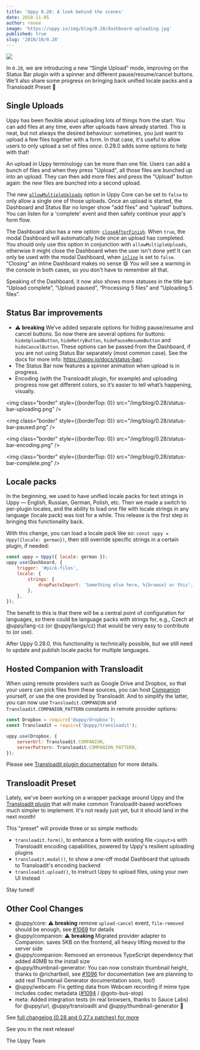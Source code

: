 ```yaml
---
title: 'Uppy 0.28: A look behind the scenes'
date: 2018-11-05
author: renee
image: 'https://uppy.io/img/blog/0.28/dashboard-uploading.jpg'
published: true
slug: '2018/10/0.28'
---
```


<img class="border" src="/img/blog/0.28/dashboard-uploading.jpg" />

In `0.28`, we are introducing a new “Single Upload” mode, improving on the
Status Bar plugin with a spinner and different pause/resume/cancel buttons.
We'll also share some progress on bringing back unified locale packs and a
Transloadit Preset 🍁

<!--truncate-->

## Single Uploads

Uppy has been flexible about uploading lots of things from the start. You can
add files at any time, even after uploads have already started. This is neat,
but not always the desired behaviour: sometimes, you just want to upload a few
files together with a form. In that case, it's useful to allow users to only
upload a set of files _once_. 0.28.0 adds some options to help with that!

An upload in Uppy terminology can be more than one file. Users can add a bunch
of files and when they press "Upload", all those files are bunched up into an
upload. They can then add more files and press the "Upload" button again: the
_new_ files are bunched into a second upload.

The new
[`allowMultipleUploads`](https://uppy.io/docs/uppy/#allowMultipleUploads-true)
option in Uppy Core can be set to `false` to only allow a single one of those
uploads. Once an upload is started, the Dashboard and Status Bar no longer show
"add files" and "upload" buttons. You can listen for a 'complete' event and then
safely continue your app's form flow.

The Dashboard also has a new option:
[`closeAfterFinish`](https://uppy.io/docs/dashboard/#closeAfterFinish-false).
When `true`, the modal Dashboard will automatically hide once an upload has
completed. You should only use this option in conjunction with
`allowMultipleUploads`, otherwise it might close the Dashboard when the user
isn't done yet! It can only be used with the modal Dashboard, when
[`inline`](https://uppy.io/docs/dashboard/#inline-false) is set to `false`.
"Closing" an inline Dashboard makes no sense :smile: You will see a warning in
the console in both cases, so you don't have to remember all that.

Speaking of the Dashboard, it now also shows more statuses in the title bar:
“Upload complete”, “Upload paused”, “Processing 5 files” and “Uploading 5
files”.

## Status Bar improvements

- ⚠️ **breaking** We’ve added separate options for hiding pause/resume and
  cancel buttons. So now there are several options for buttons:
  `hideUploadButton`, `hideRetryButton`, `hidePauseResumeButton` and
  `hideCancelButton`. These options can be passed from the Dashboard, if you are
  not using Status Bar separately (most common case). See the docs for more
  info: <https://uppy.io/docs/status-bar/>.
- The Status Bar now features a spinner animation when upload is in progress.
- Encoding (with the Transloadit plugin, for example) and uploading progress now
  get different colors, so it’s easier to tell what’s happening, visually.

<img class="border" style={{borderTop: 0}}
src="/img/blog/0.28/status-bar-uploading.png" />

<img class="border" style={{borderTop: 0}}
src="/img/blog/0.28/status-bar-paused.png" />

<img class="border" style={{borderTop: 0}}
src="/img/blog/0.28/status-bar-encoding.png" />

<img class="border" style={{borderTop: 0}}
src="/img/blog/0.28/status-bar-complete.png" />

## Locale packs

In the beginning, we used to have unified locale packs for text strings in Uppy
— English, Russian, German, Polish, etc. Then we made a switch to per-plugin
locales, and the ability to load one file with locale strings in any language
(locale pack) was lost for a while. This release is the first step in bringing
this functionality back.

With this change, you can load a locale pack like so:
`const uppy = Uppy({locale: german})`, then still override specific strings in a
certain plugin, if needed:

```js
const uppy = Uppy({ locale: german });
uppy.use(Dashboard, {
	trigger: '#pick-files',
	locale: {
		strings: {
			dropPasteImport: 'Something else here, %{browse} or this',
		},
	},
});
```

The benefit to this is that there will be a central point of configuration for
languages, so there could be language packs with strings for, e.g., Czech at
@uppy/lang-cz (or @uppy/langs/cz) that would be very easy to contribute to (or
use).

After Uppy 0.28.0, this functionality is technically possible, but we still need
to update and publish locale packs for multiple languages.

## Hosted Companion with Transloadit

When using remote providers such as Google Drive and Dropbox, so that your users
can pick files from these sources, you can host
[Companion](https://uppy.io/docs/companion/) yourself, or use the one provided
by Transloadit. And to simplify the latter, you can now use
`Transloadit.COMPANION` and `Transloadit.COMPANION_PATTERN` constants in remote
provider options:

```js
const Dropbox = require('@uppy/dropbox');
const Transloadit = require('@uppy/transloadit');

uppy.use(Dropbox, {
	serverUrl: Transloadit.COMPANION,
	serverPattern: Transloadit.COMPANION_PATTERN,
});
```

Please see [Transloadit plugin documentation](https://uppy.io/docs/transloadit/)
for more details.

## Transloadit Preset

Lately, we've been working on a wrapper package around Uppy and the
[Transloadit plugin](https://uppy.io/docs/transloadit/) that will make common
Transloadit-based workflows much simpler to implement. It's not ready just yet,
but it should land in the next month!

This "preset" will provide three or so simple methods:

- `transloadit.form()`, to enhance a form with existing file `<input>`s with
  Transloadit encoding capabilities, powered by Uppy's resilient uploading
  plugins
- `transloadit.modal()`, to show a one-off modal Dashboard that uploads to
  Transloadit's encoding backend
- `transloadit.upload()`, to instruct Uppy to upload files, using your own UI
  instead

Stay tuned!

## Other Cool Changes

- @uppy/core: ⚠️ **breaking** remove `upload-cancel` event, `file-removed`
  should be enough, see [#1069](https://github.com/transloadit/uppy/pull/1069)
  for details
- @uppy/companion: ⚠️ **breaking** Migrated provider adapter to Companion: saves
  5KB on the frontend, all heavy lifting moved to the server side
- @uppy/companion: Removed an erroneous TypeScript dependency that added 40MB to
  the install size
- @uppy/thumbnail-generator: You can now constrain thumbnail height, thanks to
  @richartkeil, see [#1096](https://github.com/transloadit/uppy/pull/1096) for
  documentation (we are planning to add real Thumbnail Generator documentation
  soon, too!)
- @uppy/webcam: Fix getting data from Webcam recording if mime type includes
  codec metadata ([#1094](https://github.com/transloadit/uppy/pull/1094) /
  @goto-bus-stop)
- meta: Added integration tests (in real browsers, thanks to Sauce Labs) for
  @uppy/url, @uppy/transloadit and @uppy/thumbnail-generator 🚀

See
[full changelog (0.28 and 0.27.x patches) for more](https://github.com/transloadit/uppy/blob/master/CHANGELOG.md#0280)

See you in the next release!

The Uppy Team
